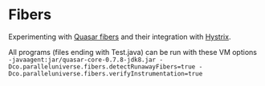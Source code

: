 # Fibers

Experimenting with [Quasar fibers](http://docs.paralleluniverse.co/quasar/) and their integration with [Hystrix](https://github.com/Netflix/Hystrix).

All programs (files ending with Test.java) can be run with these VM options 
`-javaagent:jar/quasar-core-0.7.8-jdk8.jar -Dco.paralleluniverse.fibers.detectRunawayFibers=true -Dco.paralleluniverse.fibers.verifyInstrumentation=true`